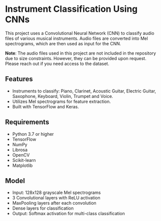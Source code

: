 # Instrument Classification Using CNNs

This project uses a Convolutional Neural Network (CNN) to classify audio files of various musical instruments. Audio files are converted into Mel spectrograms, which are then used as input for the CNN.

**Note**: The audio files used in this project are not included in the repository due to size constraints. However, they can be provided upon request. Please reach out if you need access to the dataset.

## Features
- Instruments to classify: Piano, Clarinet, Acoustic Guitar, Electric Guitar, Saxophone, Keyboard, Violin, Trumpet and Voice.
- Utilizes Mel spectrograms for feature extraction.
- Built with TensorFlow and Keras.

## Requirements
- Python 3.7 or higher
- TensorFlow
- NumPy
- Librosa
- OpenCV
- Scikit-learn
- Matplotlib

## Model
- Input: 128x128 grayscale Mel spectrograms
- 3 Convolutional layers with ReLU activation
- MaxPooling layers after each convolution
- Dense layers for classification
- Output: Softmax activation for multi-class classification

